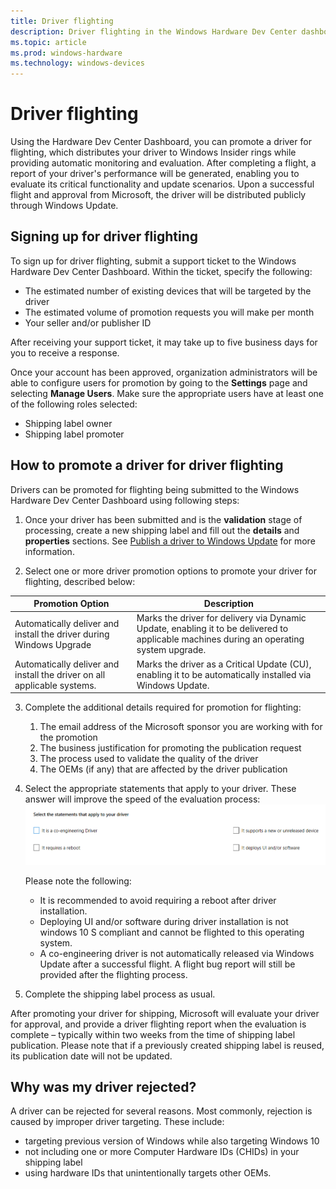 ```yaml
---
title: Driver flighting
description: Driver flighting in the Windows Hardware Dev Center dashboard enables you to distribute your driver within defined Windows Insider rings, and provides automatic monitoring and evaluation.
ms.topic: article
ms.prod: windows-hardware
ms.technology: windows-devices
---
```


# Driver flighting

Using the Hardware Dev Center Dashboard, you can promote a driver for flighting, which distributes your driver to Windows Insider rings while providing automatic monitoring and evaluation. After completing a flight, a report of your driver's performance will be generated, enabling you to evaluate its critical functionality and update scenarios.   Upon a successful flight and approval from Microsoft, the driver will be distributed publicly through Windows Update. 

## Signing up for driver flighting

To sign up for driver flighting, submit a support ticket to the Windows Hardware Dev Center Dashboard. Within the ticket, specify the following:
* The estimated number of existing devices that will be targeted by the driver
* The estimated volume of promotion requests you will make per month
* Your seller and/or publisher ID

After receiving your support ticket, it may take up to five business days for you to receive a response.

Once your account has been approved, organization administrators will be able to configure users for promotion by going to the **Settings** page and selecting **Manage Users**. Make sure the appropriate users have at least one of the following roles selected:

* Shipping label owner
* Shipping label promoter


## How to promote a driver for driver flighting

Drivers can be promoted for flighting being submitted to the Windows Hardware Dev Center Dashboard using following steps:
 
1. Once your driver has been submitted and is the **validation** stage of processing, create a new shipping label and fill out the **details** and **properties** sections. See [Publish a driver to Windows Update](https://docs.microsoft.com/en-us/windows-hardware/drivers/dashboard/publish-a-driver-to-windows-update) for more information.

2. Select one or more driver promotion options to promote your driver for flighting, described below:

| Promotion Option                                                        | Description                                                                                                                              |
|-------------------------------------------------------------------------|------------------------------------------------------------------------------------------------------------------------------------------|
| Automatically deliver and install the driver during Windows Upgrade     | Marks the driver for delivery via Dynamic Update, enabling it to be delivered to applicable machines during an operating system upgrade. |
| Automatically deliver and install the driver on all applicable systems. | Marks the driver as a Critical Update (CU), enabling it to be automatically installed via Windows Update.                                |
3. Complete the additional details required for promotion for flighting:
    1. The email address of the Microsoft sponsor you are working with for the promotion
    2. The business justification for promoting the publication request
    3. The process used to validate the quality of the driver
    4. The OEMs (if any) that are affected by the driver publication

4. Select the appropriate statements that apply to your driver. These answer will improve the speed of the evaluation process:
    ![An image showing the statements that may apply to a driver being flighted: it is a co-engineering driver, it requires a reboot, it deploys UI and/or software, It supports a new or unreleased device](images/driver-flighting-statements.png)
    
    Please note the following:
    * It is recommended to avoid requiring a reboot after driver installation. 
    * Deploying UI and/or software during driver installation is not windows 10 S compliant and cannot be flighted to this operating system. 
    * A co-engineering driver is not automatically released via Windows Update after a successful flight. A flight bug report will still be provided after the flighting process.

5. Complete the shipping label process as usual.

After promoting your driver for shipping, Microsoft will evaluate your driver for approval, and provide a driver flighting report when the evaluation is complete – typically within two weeks from the time of shipping label publication. Please note that if a previously created shipping label is reused, its publication date will not be updated.

## Why was my driver rejected?

A driver can be rejected for several reasons. Most commonly, rejection is caused by improper driver targeting. These include:
* targeting previous version of Windows while also targeting Windows 10
* not including one or more Computer Hardware IDs (CHIDs) in your shipping label
* using hardware IDs that unintentionally targets other OEMs.